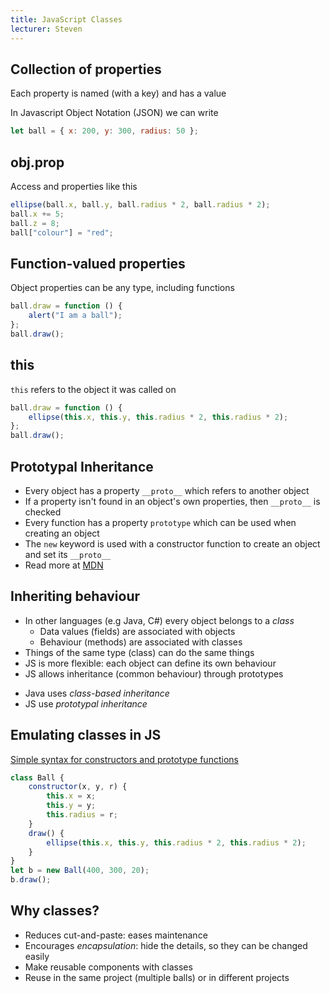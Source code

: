 ```yaml
---
title: JavaScript Classes
lecturer: Steven
---
```


## Collection of properties

Each property is named (with a key) and has a value

In Javascript Object Notation (JSON) we can write

```js
let ball = { x: 200, y: 300, radius: 50 };
```

## obj.prop

Access and properties like this

```js
ellipse(ball.x, ball.y, ball.radius * 2, ball.radius * 2);
ball.x += 5;
ball.z = 8;
ball["colour"] = "red";
```

## Function-valued properties

Object properties can be any type, including functions

```js
ball.draw = function () {
	alert("I am a ball");
};
ball.draw();
```

## this

`this` refers to the object it was called on

```js
ball.draw = function () {
	ellipse(this.x, this.y, this.radius * 2, this.radius * 2);
};
ball.draw();
```

## Prototypal Inheritance

-   Every object has a property `__proto__` which refers to another object
-   If a property isn't found in an object's own properties, then `__proto__` is checked
-   Every function has a property `prototype` which can be used when creating an object
-   The `new` keyword is used with a constructor function to create an object and set its `__proto__`
-   Read more at [MDN](https://developer.mozilla.org/en-US/docs/Web/JavaScript/Inheritance_and_the_prototype_chain)

## Inheriting behaviour

-   In other languages (e.g Java, C#) every object belongs to a _class_
    -   Data values (fields) are associated with objects
    -   Behaviour (methods) are associated with classes
-   Things of the same type (class) can do the same things
-   JS is more flexible: each object can define its own behaviour
-   JS allows inheritance (common behaviour) through prototypes

*   Java uses _class-based inheritance_
*   JS use _prototypal inheritance_

## Emulating classes in JS

[Simple syntax for constructors and prototype functions](https://developer.mozilla.org/en-US/docs/Web/JavaScript/Reference/Classes)

```js
class Ball {
	constructor(x, y, r) {
		this.x = x;
		this.y = y;
		this.radius = r;
	}
	draw() {
		ellipse(this.x, this.y, this.radius * 2, this.radius * 2);
	}
}
let b = new Ball(400, 300, 20);
b.draw();
```

## Why classes?

-   Reduces cut-and-paste: eases maintenance
-   Encourages _encapsulation_: hide the details, so they can be changed easily
-   Make reusable components with classes
-   Reuse in the same project (multiple balls) or in different projects
